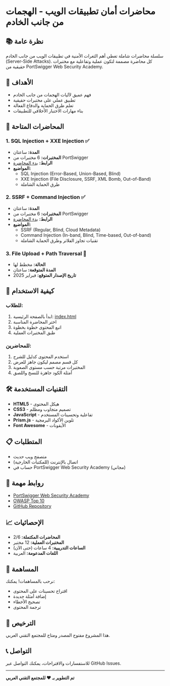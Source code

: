 # محاضرات أمان تطبيقات الويب - الهجمات من جانب الخادم

## 📚 نظرة عامة

سلسلة محاضرات شاملة تغطي أهم الثغرات الأمنية في تطبيقات الويب من جانب الخادم (Server-Side Attacks). كل محاضرة مصممة لتكون عملية وتفاعلية مع مختبرات حقيقية من PortSwigger Web Security Academy.

## 🎯 الأهداف

- فهم عميق لآليات الهجمات من جانب الخادم
- تطبيق عملي على مختبرات حقيقية
- تعلم طرق الحماية والدفاع الفعالة
- بناء مهارات الاختبار الأخلاقي للتطبيقات

## 📖 المحاضرات المتاحة

### 1. SQL Injection + XXE Injection ✅
- **المدة:** ساعتان
- **المختبرات:** 6 مختبرات من PortSwigger
- **الرابط:** [بدء المحاضرة](lecture-sql-xxe/lecture-clean.html)
- **المواضيع:**
  - SQL Injection (Error-Based, Union-Based, Blind)
  - XXE Injection (File Disclosure, SSRF, XML Bomb, Out-of-Band)
  - طرق الحماية الشاملة

### 2. SSRF + Command Injection ✅
- **المدة:** ساعتان
- **المختبرات:** 6 مختبرات من PortSwigger
- **الرابط:** [بدء المحاضرة](lecture-ssrf-command-injection/lecture-clean.html)
- **المواضيع:**
  - SSRF (Regular, Blind, Cloud Metadata)
  - Command Injection (In-band, Blind, Time-based, Out-of-band)
  - تقنيات تجاوز الفلاتر وطرق الحماية الشاملة

### 3. File Upload + Path Traversal 🔄
- **الحالة:** مخطط لها
- **المدة المتوقعة:** ساعتان
- **تاريخ الإصدار المتوقع:** فبراير 2025

## 🚀 كيفية الاستخدام

### للطلاب:
1. ابدأ بالصفحة الرئيسية: [index.html](index.html)
2. اختر المحاضرة المناسبة
3. اتبع المحتوى خطوة بخطوة
4. طبق المختبرات العملية

### للمحاضرين:
1. استخدم المحتوى كدليل للشرح
2. كل قسم مصمم ليكون جاهز للعرض
3. المختبرات مرتبة حسب مستوى الصعوبة
4. أمثلة الكود جاهزة للنسخ واللصق

## 🛠️ التقنيات المستخدمة

- **HTML5** - هيكل المحتوى
- **CSS3** - تصميم متجاوب ومظلم
- **JavaScript** - تفاعلية وتحسينات المستخدم
- **Prism.js** - تلوين الأكواد البرمجية
- **Font Awesome** - الأيقونات

## 📋 المتطلبات

- متصفح ويب حديث
- اتصال بالإنترنت (للمكتبات الخارجية)
- حساب في PortSwigger Web Security Academy (مجاني)

## 🔗 روابط مهمة

- [PortSwigger Web Security Academy](https://portswigger.net/web-security)
- [OWASP Top 10](https://owasp.org/www-project-top-ten/)
- [GitHub Repository](https://github.com/abode1234/lecture-server-side-attack)

## 📈 الإحصائيات

- **المحاضرات المكتملة:** 2/6
- **المختبرات العملية:** 12 مختبر
- **الساعات التدريبية:** 4 ساعات (حتى الآن)
- **اللغات المدعومة:** العربية

## 🤝 المساهمة

نرحب بالمساهمات! يمكنك:
- اقتراح تحسينات على المحتوى
- إضافة أمثلة جديدة
- تصحيح الأخطاء
- ترجمة المحتوى

## 📄 الترخيص

هذا المشروع مفتوح المصدر ومتاح للمجتمع التقني العربي.

## 📞 التواصل

للاستفسارات والاقتراحات، يمكنك التواصل عبر GitHub Issues.

---

**تم التطوير بـ ❤️ للمجتمع التقني العربي** 